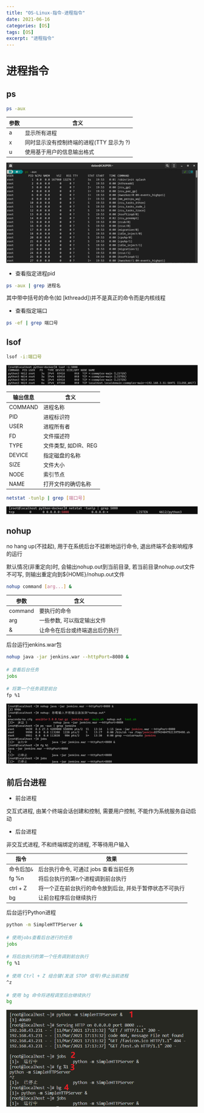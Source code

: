 ```yaml
---
title: "OS-Linux-指令-进程指令"
date: 2021-06-16
categories: [OS]
tags: [OS]
excerpt: "进程指令"
---
```


# 进程指令

## ps

```sh
ps -aux
```

| 参数 | 含义                                   |
| ---- | ------------------------------------- |
| a    | 显示所有进程                           |
| x    | 同时显示没有控制终端的进程(TTY 显示为 ?) |
| u    | 使用基于用户的信息输出格式               |

![](https://raw.githubusercontent.com/dmjcb/SelfImgur/main/20220219211712.png)

- 查看指定进程pid

```sh
ps -aux | grep 进程名
```

其中带中括号的命令(如 [kthreadd])并不是真正的命令而是内核线程

- 查看指定端口

```sh
ps -ef | grep 端口号
```

## lsof

```sh
lsof -i:端口号
```

![](https://raw.githubusercontent.com/dmjcb/SelfImgur/main/20210303214522.png)

| 输出信息 | 含义                 |
| -------- | ------------------- |
| COMMAND  | 进程名称             |
| PID      | 进程标识符           |
| USER     | 进程所有者           |
| FD       | 文件描述符           |
| TYPE     | 文件类型, 如DIR、REG |
| DEVICE   | 指定磁盘的名称       |
| SIZE     | 文件大小             |
| NODE     | 索引节点             |
| NAME     | 打开文件的确切名称   |

```sh
netstat -tunlp | grep [端口号]
```

![](https://raw.githubusercontent.com/dmjcb/SelfImgur/main/20210303214655.png)

## nohup

no hang up(不挂起), 用于在系统后台不挂断地运行命令, 退出终端不会影响程序的运行

默认情况(非重定向)时, 会输出nohup.out到当前目录, 若当前目录nohup.out文件不可写, 则输出重定向到${HOME}/nohup.out文件

```sh
nohup command [arg...] &
```

| 参数    | 含义                         |
| ------- | --------------------------- |
| command | 要执行的命令                 |
| arg     | 一些参数, 可以指定输出文件    |
| &       | 让命令在后台或终端退出后仍执行 |

后台运行jenkins.war包

```sh
nohup java -jar jenkins.war --httpPort=8080 &

# 查看后台任务
jobs

# 将第一个任务调至前台
fp %1
```

![](https://raw.githubusercontent.com/dmjcb/SelfImgur/main/20210315134149.png)

## 前后台进程

- 前台进程

交互式进程, 由某个终端会话创建和控制, 需要用户控制, 不能作为系统服务自动启动

- 后台进程

非交互式进程, 不和终端绑定的进程, 不等待用户输入

| 指令        | 效果                                                 |
| ----------- | --------------------------------------------------- |
| 命令后加`&` | 后台执行命令, 可通过 jobs 查看当前任务                 |
| fg %n       | 将后台执行的第n个进程调到前台执行                      |
| ctrl + Z    | 将一个正在前台执行的命令放到后台, 并处于暂停状态不可执行 |
| bg          | 让前台程序后台继续执行                                |

后台运行Python进程

```sh
python -m SimpleHTTPServer &

# 使用jobs查看后台进行的任务
jobs

# 将后台执行的第一个任务调到前台执行
fg %1

# 使用 Ctrl + Z 组合键(发送 STOP 信号)停止当前进程
^z

# 使用 bg 命令将进程调至后台继续执行
bg
```

![](https://raw.githubusercontent.com/dmjcb/SelfImgur/main/20210311173742.png)